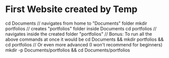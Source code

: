 # First Website created by Temp

cd Documents // navigates from home to "Documents" folder
mkdir portfolios // creates "portfolios" folder inside Documents
cd portfolios // navigates inside the created folder "portfolios"
// Bonus: To run all the above commands at once it would be
cd Documents && mkdir portfolios && cd portfolios
// Or even more advanced (I won't recommend for beginners)
mkdir -p Documents/portfolios && cd Documents/portfolios
